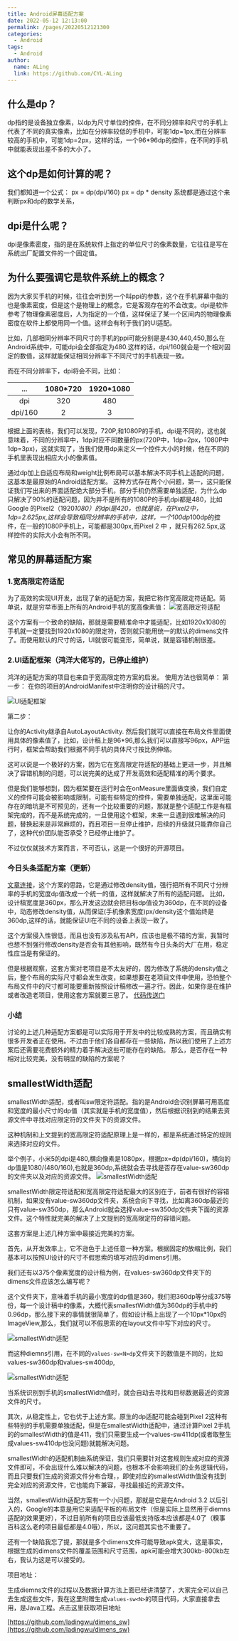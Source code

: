 ```yaml
---
title: Android屏幕适配方案
date: 2022-05-12 12:13:00
permalink: /pages/20220512121300
categories: 
  - Android
tags: 
  - Android
author: 
  name: ALing
  link: https://github.com/CYL-ALing
---
```


## 什么是dp？
dp指的是设备独立像素，以dp为尺寸单位的控件，在不同分辨率和尺寸的手机上代表了不同的真实像素，比如在分辨率较低的手机中，可能1dp=1px,而在分辨率较高的手机中，可能1dp=2px，这样的话，一个96*96dp的控件，在不同的手机中就能表现出差不多的大小了。

## 这个dp是如何计算的呢？  
我们都知道一个公式： px = dp(dpi/160)   px = dp * density 系统都是通过这个来判断px和dp的数学关系，

## dpi是什么呢？
dpi是像素密度，指的是在系统软件上指定的单位尺寸的像素数量，它往往是写在系统出厂配置文件的一个固定值。

## 为什么要强调它是软件系统上的概念？
因为大家买手机的时候，往往会听到另一个叫ppi的参数，这个在手机屏幕中指的也是像素密度，但是这个是物理上的概念，它是客观存在的不会改变。dpi是软件参考了物理像素密度后，人为指定的一个值，这样保证了某一个区间内的物理像素密度在软件上都使用同一个值。这样会有利于我们的UI适配。

比如，几部相同分辨率不同尺寸的手机的ppi可能分别是是430,440,450,那么在Android系统中，可能dpi会全部指定为480.这样的话，dpi/160就会是一个相对固定的数值，这样就能保证相同分辨率下不同尺寸的手机表现一致。

而在不同分辨率下，dpi将会不同，比如：

| ... | 1080*720 | 1920*1080 |
| :-----: | :----: | :----: |
| dpi | 320 | 480 |
| dpi/160 | 2 | 3 |

根据上面的表格，我们可以发现，720P,和1080P的手机，dpi是不同的，这也就意味着，不同的分辨率中，1dp对应不同数量的px(720P中，1dp=2px，1080P中1dp=3px)，这就实现了，当我们使用dp来定义一个控件大小的时候，他在不同的手机里表现出相应大小的像素值。

通过dp加上自适应布局和weight比例布局可以基本解决不同手机上适配的问题，这基本是最原始的Android适配方案。
这种方式存在两个小问题，第一，这只能保证我们写出来的界面适配绝大部分手机，部分手机仍然需要单独适配，为什么dp只解决了90%的适配问题，因为并不是所有的1080P的手机dpi都是480，比如Google 的Pixel2（1920*1080）的dpi是420，也就是说，在Pixel2中，1dp=2.625px,这样会导致相同分辨率的手机中，这样，一个100dp*100dp的控件，在一般的1080P手机上，可能都是300px,而Pixel 2 中 ，就只有262.5px,这样控件的实际大小会有所不同。

## 常见的屏幕适配方案
### 1.宽高限定符适配
为了高效的实现UI开发，出现了新的适配方案，我把它称作宽高限定符适配。简单说，就是穷举市面上所有的Android手机的宽高像素值：
![宽高限定符适配](https://github.com/CYL-ALing/BlogImg/blob/main/%E5%AE%BD%E9%AB%98%E9%99%90%E5%AE%9A%E7%AC%A6%E9%80%82%E9%85%8D.png?raw=true)

这个方案有一个致命的缺陷，那就是需要精准命中才能适配，比如1920x1080的手机就一定要找到1920x1080的限定符，否则就只能用统一的默认的dimens文件了。而使用默认的尺寸的话，UI就很可能变形，简单说，就是容错机制很差。

### 2.UI适配框架（鸿洋大佬写的，已停止维护）
鸿洋的适配方案的项目也来自于宽高限定符方案的启发。
使用方法也很简单：
第一步：
在你的项目的AndroidManifest中注明你的设计稿的尺寸。

![UI适配框架](https://github.com/CYL-ALing/BlogImg/blob/main/UI%E9%80%82%E9%85%8D%E6%A1%86%E6%9E%B6.png?raw=true)

第二步：

让你的Activity继承自AutoLayoutActivity.
然后我们就可以直接在布局文件里面使用具体的像素值了，比如，设计稿上是96*96,那么我们可以直接写96px，APP运行时，框架会帮助我们根据不同手机的具体尺寸按比例伸缩。

这可以说是一个极好的方案，因为它在宽高限定符适配的基础上更进一步，并且解决了容错机制的问题，可以说完美的达成了开发高效和适配精准的两个要求。

但是我们能够想到，因为框架要在运行时会在onMeasure里面做变换，我们自定义的控件可能会被影响或限制，可能有些特定的控件，需要单独适配，这里面可能存在的暗坑是不可预见的，还有一个比较重要的问题，那就是整个适配工作是有框架完成的，而不是系统完成的，一旦使用这个框架，未来一旦遇到很难解决的问题，替换起来是非常麻烦的，而且项目一旦停止维护，后续的升级就只能靠你自己了，这种代价团队能否承受？已经停止维护了。

不过仅仅就技术方案而言，不可否认，这是一个很好的开源项目。

### 今日头条适配方案（更新）
[文章连接](https://blog.csdn.net/u010725171)，这个方案的思路，它是通过修改density值，强行把所有不同尺寸分辨率的手机的宽度dp值改成一个统一的值，这样就解决了所有的适配问题。
比如，设计稿宽度是360px，那么开发这边就会把目标dp值设为360dp，在不同的设备中，动态修改density值，从而保证(手机像素宽度)px/density这个值始终是360dp,这样的话，就能保证UI在不同的设备上表现一致了。

这个方案侵入性很低，而且也没有涉及私有API，应该也是极不错的方案，我暂时也想不到强行修改density是否会有其他影响，既然有今日头条的大厂在用，稳定性应当是有保证的。

但是根据观察，这套方案对老项目是不太友好的，因为修改了系统的density值之后，整个布局的实际尺寸都会发生改变，如果想要在老项目文件中使用，恐怕整个布局文件中的尺寸都可能要重新按照设计稿修改一遍才行。因此，如果你是在维护或者改造老项目，使用这套方案就要三思了。
[代码传送门](https://github.com/JessYanCoding/AndroidAutoSize)

### 小结
讨论的上述几种适配方案都是可以实际用于开发中的比较成熟的方案，而且确实有很多开发者正在使用。不过由于他们各自都存在一些缺陷，所以我们使用了上述方案后还需要花费额外的精力着手解决这些可能存在的缺陷。
那么，是否存在一种相对比较完美，没有明显的缺陷的方案呢？

 ## smallestWidth适配
 smallestWidth适配，或者叫sw限定符适配。指的是Android会识别屏幕可用高度和宽度的最小尺寸的dp值（其实就是手机的宽度值），然后根据识别到的结果去资源文件中寻找对应限定符的文件夹下的资源文件。

这种机制和上文提到的宽高限定符适配原理上是一样的，都是系统通过特定的规则来选择对应的文件。

举个例子，小米5的dpi是480,横向像素是1080px，根据px=dp(dpi/160)，横向的dp值是1080/(480/160),也就是360dp,系统就会去寻找是否存在value-sw360dp的文件夹以及对应的资源文件。
![smallestWidth适配](https://github.com/CYL-ALing/BlogImg/blob/main/smallestWidth%E9%80%82%E9%85%8D.png?raw=true)

smallestWidth限定符适配和宽高限定符适配最大的区别在于，前者有很好的容错机制，如果没有value-sw360dp文件夹，系统会向下寻找，比如离360dp最近的只有value-sw350dp，那么Android就会选择value-sw350dp文件夹下面的资源文件。这个特性就完美的解决了上文提到的宽高限定符的容错问题。

这套方案是上述几种方案中最接近完美的方案。

首先，从开发效率上，它不逊色于上述任意一种方案。根据固定的放缩比例，我们基本可以按照UI设计的尺寸不假思索的填写对应的dimens引用。

我们还有以375个像素宽度的设计稿为例，在values-sw360dp文件夹下的dimens文件应该怎么编写呢？

这个文件夹下，意味着手机的最小宽度的dp值是360，我们把360dp等分成375等份，每一个设计稿中的像素，大概代表smallestWidth值为360dp的手机中的0.96dp，那么接下来的事情就很简单了，假如设计稿上出现了一个10px*10px的ImageView,那么，我们就可以不假思索的在layout文件中写下对应的尺寸。

![smallestWidth适配](https://github.com/CYL-ALing/BlogImg/blob/main/smallesWidth%E4%BD%BF%E7%94%A8.png?raw=true)

而这种diemns引用，在不同的`values-sw<N>dp`文件夹下的数值是不同的，比如values-sw360dp和values-sw400dp,

![smallestWidth适配](https://github.com/CYL-ALing/BlogImg/blob/main/smallestWidth%E6%96%87%E4%BB%B6.png?raw=true)

当系统识别到手机的smallestWidth值时，就会自动去寻找和目标数据最近的资源文件的尺寸。

其次，从稳定性上，它也优于上述方案。原生的dp适配可能会碰到Pixel 2这种有些特别的手机需要单独适配，但是在smallestWidth适配中，通过计算Pixel 2手机的的smallestWidth的值是411，我们只需要生成一个values-sw411dp(或者取整生成values-sw410dp也没问题)就能解决问题。

smallestWidth的适配机制由系统保证，我们只需要针对这套规则生成对应的资源文件即可，不会出现什么难以解决的问题，也根本不会影响我们的业务逻辑代码，而且只要我们生成的资源文件分布合理，，即使对应的smallestWidth值没有找到完全对应的资源文件，它也能向下兼容，寻找最接近的资源文件。

当然，smallestWidth适配方案有一个小问题，那就是它是在Android 3.2 以后引入的，Google的本意是用它来适配平板的布局文件（但是实际上显然用于diemns适配的效果更好），不过目前所有的项目应该最低支持版本应该都是4.0了（糗事百科这么老的项目最低都是4.0哦），所以，这问题其实也不重要了。

还有一个缺陷我忘了提，那就是多个dimens文件可能导致apk变大，这是事实，根据生成的dimens文件的覆盖范围和尺寸范围，apk可能会增大300kb-800kb左右，我认为这是可以接受的。

项目地址：

生成diemns文件的过程以及数据计算方法上面已经讲清楚了，大家完全可以自己去生成这些文件，我在这里附赠生成`values-sw<N>`的项目代码，大家直接拿去用，是Java工程。点击这里获取项目地址

[https://github.com/ladingwu/dimens_sw](https://github.com/ladingwu/dimens_sw)